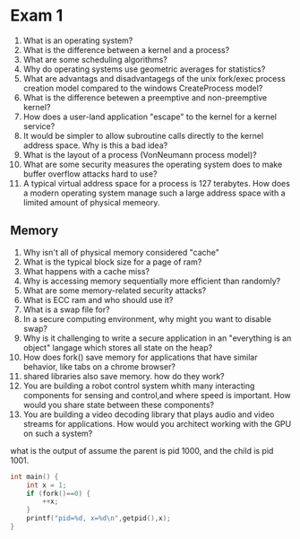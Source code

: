 # Exam 1

1. What is an operating system?
1. What is the difference between a kernel and a process?
1. What are some scheduling algorithms?
1. Why do operating systems use geometric averages for statistics?
1. What are advantags and disadvantagegs of the unix fork/exec process creation model compared to the windows CreateProcess model?
1. What is the difference betewen a preemptive and non-preemptive kernel?
1. How does a user-land application "escape" to the kernel for a kernel service?
1. It would be simpler to allow subroutine calls directly to the kernel address space.  Why is this a bad idea?
1. What is the layout of a process (VonNeumann process model)?
1. What are some security measures the operating system does to make buffer overflow attacks hard to use?
1. A typical virtual address space for a process is 127 terabytes.  How does a modern operating system manage such a large address space with a limited amount of physical memeory.

## Memory

1. Why isn't all of physical memory considered "cache"
1. What is the typical block size for a page of ram?
1. What happens with a cache miss?
1. Why is accessing memory sequentially more efficient than randomly?
1. What are some memory-related security attacks?
1. What is ECC ram and who should use it?
1. What is a swap file for?
1. In a secure computing environment, why might you
want to disable swap?
1. Why is it challenging to write a secure application
in an "everything is an object" langage which stores all state on the heap?
1. How does fork() save memory for applications that
have similar behavior, like tabs on a chrome browser?
1. shared libraries also save memory.  how do they work?
1. You are building a robot control system whith many interacting components for sensing and control,and where speed is important.  How would you share state between these components?
1. You are building a video decoding library that plays audio and video streams for applications.  How would you architect working with the GPU on such a system?

what is the output of assume the parent is pid 1000,
and the child is pid 1001.

```C
int main() {
    int x = 1;
    if (fork()==0) {
        ++x;
    }
    printf("pid=%d, x=%d\n",getpid(),x);
}
```